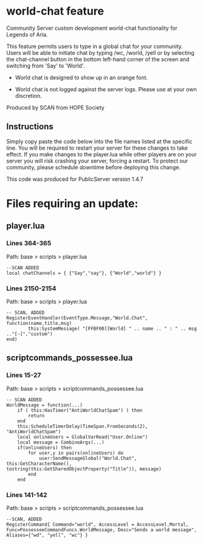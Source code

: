 # world-chat feature
Community Server custom development world-chat functionality for Legends of Aria.

This feature permits users to type in a global chat for your community.  Users will be able to initiate chat by typing /wc, /world, /yell or by selecting the chat-channel button in the bottom left-hand corner of the screen and switching from 'Say' to 'World'.

- World chat is designed to show up in an orange font.

- World chat is not logged against the server logs.  Please use at your own discretion.

Produced by SCAN from HOPE Society

## Instructions

Simply copy paste the code below into the file names listed at the specific line.  You will be required to restart your server for these changes to take effect.  If you make changes to the player.lua while other players are on your server you will risk crashing your server, forcing a restart.  To protect our community, please schedule downtime before deploying this change.

This code was produced for PublicServer version 1.4.7




# Files requiring an update:

## player.lua

### Lines 364-365

Path:  base > scripts > player.lua

    --SCAN ADDED
    local chatChannels = { {"Say","say"}, {"World","world"} } 


### Lines 2150-2154

Path:  base > scripts > player.lua

    -- SCAN, ADDED
    RegisterEventHandler(EventType.Message,"World.Chat",
    function(name,title,msg)
            this:SystemMessage( "[FFBF00][World] " .. name .. " : " .. msg .."[-]","custom")  
    end)

## scriptcommands_possessee.lua

### Lines 15-27

Path:  base > scripts > scriptcommands_possessee.lua

    -- SCAN ADDED
    WorldMessage = function(...)  
        if ( this:HasTimer("AntiWorldChatSpam") ) then      
            return            
        end        
        this:ScheduleTimerDelay(TimeSpan.FromSeconds(2), "AntiWorldChatSpam")        
        local onlineUsers = GlobalVarRead("User.Online")        
        local message = CombineArgs(...)        
        if(onlineUsers) then        
            for user,y in pairs(onlineUsers) do                        
                user:SendMessageGlobal("World.Chat", this:GetCharacterName(), tostring(this:GetSharedObjectProperty("Title")), message)                          
            end            
        end

### Lines 141-142

Path:  base > scripts > scriptcommands_possessee.lua

    --SCAN, ADDED
    RegisterCommand{ Command="world", AccessLevel = AccessLevel.Mortal, Func=PossesseeCommandFuncs.WorldMessage, Desc="Sends a world message", Aliases={"wd", "yell", "wc"} } 

